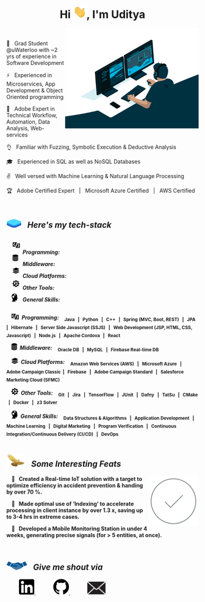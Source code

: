 <h1 align="center">Hi <img src="Read_me_Content\Images\giphy.webp" width="35">, I'm Uditya</h1>


<img src="Read_me_Content\Images\wall.gif" width="350" align="right">

<br>

🔭 &nbsp; Grad Student @uWaterloo with ~2 yrs of experience in Software Development

⚡ &nbsp; Experienced in Microservices, App Development & Object Oriented programming

🌱 &nbsp; Adobe Expert in Technical Workflow, Automation, Data Analysis, Web-services

👌 &nbsp; Familiar with Fuzzing, Symbolic Execution & Deductive Analysis

🎓 &nbsp; Experienced in SQL as well as NoSQL Databases

✌️ &nbsp; Well versed with  Machine Learning & Natural Language Processing

🏆 &nbsp; Adobe Certified Expert &nbsp; | &nbsp; Microsoft Azure Certified &nbsp; |  &nbsp; AWS Certified




<br>





<h2><img src="Read_me_Content\Images\tech_stack.png" width="40
" height="23"> &nbsp; <i> Here's my tech-stack </i> </h2>

<div style="display: inline-block">

&nbsp; &nbsp; <img src="Read_me_Content\Images\programming.jpg" width="20
">

&nbsp; &nbsp; <img src="Read_me_Content\Images\database.png" width="15
">

&nbsp; &nbsp; <img src="Read_me_Content\Images\platform.png" width="18
">

&nbsp; &nbsp; <img src="Read_me_Content\Images\tool.png" width="18"> <b>

&nbsp; &nbsp; <img src="Read_me_Content\Images\skills.png" width="17"> <b>
</div>

<div style="display: inline-block">

<b> <i>  &nbsp;Programming: </i> </b>

<b> <i>  &nbsp;Middleware: </i> </b>

<b> <i>  &nbsp;Cloud Platforms: </i> </b>

<b> <i>  &nbsp;Other Tools: </i> </b>

<b> <i>  &nbsp;General Skills: </i> </b>
</div>

<div style="display: inline-block">

&nbsp; &nbsp; <img src="Read_me_Content\Images\programming.jpg" width="20
"> <b> <i>  &nbsp;Programming: </i> </b> <sub> &nbsp; &nbsp; Java &nbsp; <b>|</b> &nbsp; Python &nbsp; <b>|</b> &nbsp; C++ &nbsp; <b>|</b> &nbsp; Spring (MVC, Boot, REST) &nbsp; <b>|</b> &nbsp; JPA &nbsp; <b>|</b> &nbsp; Hibernate &nbsp; <b>|</b> &nbsp; Server Side Javascript (SSJS) &nbsp; <b>|</b> &nbsp; Web Development (JSP, HTML, CSS, Javascript) &nbsp; <b>|</b> &nbsp; Node.js &nbsp; <b>|</b> &nbsp; Apache Cordova &nbsp; <b>|</b> &nbsp; React </sub>



&nbsp; &nbsp; <img src="Read_me_Content\Images\database.png" width="15
"> <b> <i>  &nbsp;Middleware: </i> </b> <sub> &nbsp; &nbsp; Oracle DB &nbsp; <b>|</b> &nbsp; MySQL &nbsp; <b>|</b> &nbsp; Firebase Real-time DB </sub>


&nbsp; &nbsp; <img src="Read_me_Content\Images\platform.png" width="18
"> <b> <i>  &nbsp;Cloud Platforms: </i> </b> <sub> &nbsp; &nbsp; Amazon Web Services (AWS) &nbsp; <b>|</b> &nbsp; Microsoft Azure &nbsp; <b>|</b> &nbsp; Adobe Campaign Classic &nbsp;<b>|</b> &nbsp; Firebase &nbsp; <b>|</b> &nbsp; Adobe Campaign Standard &nbsp; <b>|</b> &nbsp; Salesforce Marketing Cloud (SFMC)</sub>


&nbsp; &nbsp; <img src="Read_me_Content\Images\tool.png" width="18"> <b> <i>  &nbsp;Other Tools: </i> </b> <sub> &nbsp; &nbsp; Git &nbsp; <b>|</b> &nbsp; Jira &nbsp; <b>|</b> &nbsp; TensorFlow &nbsp; <b>|</b> &nbsp; JUnit &nbsp; <b>|</b> &nbsp; Dafny &nbsp; <b>|</b> &nbsp; TatSu &nbsp; <b>|</b> &nbsp; CMake &nbsp; <b>|</b> &nbsp; Docker &nbsp; <b>|</b> &nbsp; z3 Solver  </sub>


&nbsp; &nbsp; <img src="Read_me_Content\Images\skills.png" width="17"> <b> <i>  &nbsp;General Skills: </i> </b> <sub> &nbsp; &nbsp; Data Structures & Algorithms &nbsp; <b>|</b> &nbsp; Application Development &nbsp; <b>|</b> &nbsp; Machine Learning &nbsp; <b>|</b> &nbsp; Digital Marketing &nbsp; <b>|</b> &nbsp; Program Verification &nbsp; <b>|</b> &nbsp; Continuous Integration/Continuous Delivery (CI/CD) &nbsp; <b>|</b> &nbsp; DevOps </sub>
</div>



<br>



<h2><img src="Read_me_Content\Images\achievements.jpg" width="50
" height="35"> &nbsp; <i> Some Interesting Feats </i> </h2>

<img src="Read_me_Content\Images\success.gif"  align="right">

&nbsp; &nbsp; 💪 &nbsp; Created a Real-time IoT solution with a target to optimize efficiency in accident prevention & handing by over 70 %.

&nbsp; &nbsp; 💪 &nbsp; Made optimal use of ‘Indexing’ to accelerate processing in client instance by over 1.3 x, saving up to 3-4 hrs in extreme cases.

&nbsp; &nbsp; 💪 &nbsp; Developed a Mobile Monitoring Station in under 4 weeks, generating precise signals (for > 5 entities, at once).



<br>



<h2><img src="Read_me_Content\Images\network.jpg" width="55
" height="23"> &nbsp; <i> Give me shout via </i> </h2>

&nbsp; &nbsp; &nbsp; &nbsp; &nbsp; <a href="https://www.linkedin.com/in/uditya-laad-222680148"><img src="Read_me_Content\Images\linkedin.png" width="40
" > </a> &nbsp; &nbsp; &nbsp; &nbsp; &nbsp; &nbsp; &nbsp; <a href="https://github.com/udityalaad"><img src="Read_me_Content\Images\github.png" width="41
" > </a> &nbsp; &nbsp; &nbsp; &nbsp; &nbsp; &nbsp; &nbsp;<a href="mailto:udityalaad123@gmail.com"><img src="Read_me_Content\Images\email.jpg" width="52
" > </a>
